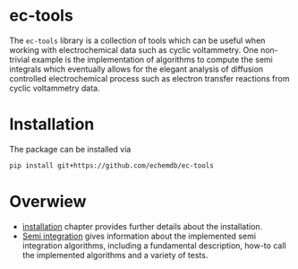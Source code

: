 # ec-tools

The `ec-tools` library is a collection of tools which can be useful when working with electrochemical data such as cyclic voltammetry. One non-trivial example is the implementation of algorithms to compute the semi integrals which eventually allows for the elegant analysis of diffusion controlled electrochemical process such as electron transfer reactions from cyclic voltammetry data. 

Installation
============

The package can be installed via

```sh
pip install git+https://github.com/echemdb/ec-tools
```

Overwiew
============
* [installation](installation.md) chapter provides further details about the installation.
* [Semi integration](semiint.md) gives information about the implemented semi integration algorithms, 
including a fundamental description, how-to call the implemented algorithms and a variety of tests.

